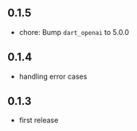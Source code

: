 ## 0.1.5

* chore: Bump `dart_openai` to 5.0.0

## 0.1.4

* handling error cases

## 0.1.3

* first release
